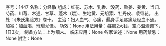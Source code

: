 序号：1447
名称：分经散
组成：红花、苏木、乳香、没药、败姜、姜黄、当归、芍药、川芎、木通、甘草、蓬术（煨）、生地黄、元胡索、牡丹皮、凌霄花。
出处：《朱氏集验方》卷十。
主治：妇人血气、心痛，遍身手足疼痛及经血不通。
加减：加血竭、玳瑁尤佳。
功效：None
用法用量：每服2大钱，空心温酒调下，1日3次。
制备方法：上为细末。
临床应用：None
各家论述：None
用药禁忌：None
附注：None
